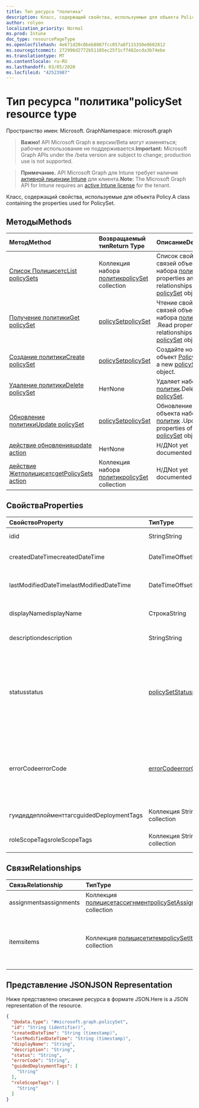 ```yaml
---
title: Тип ресурса "политика"
description: Класс, содержащий свойства, используемые для объекта Policy.
author: rolyon
localization_priority: Normal
ms.prod: Intune
doc_type: resourcePageType
ms.openlocfilehash: 4e671d20c0beb8087fcc057a8f115350e0602812
ms.sourcegitcommit: 272996d2772b51105ec25f1cf7482ecda3b74ebe
ms.translationtype: MT
ms.contentlocale: ru-RU
ms.lasthandoff: 03/05/2020
ms.locfileid: "42523987"
---
```

# <a name="policyset-resource-type"></a><span data-ttu-id="16078-103">Тип ресурса "политика"</span><span class="sxs-lookup"><span data-stu-id="16078-103">policySet resource type</span></span>

<span data-ttu-id="16078-104">Пространство имен: Microsoft. Graph</span><span class="sxs-lookup"><span data-stu-id="16078-104">Namespace: microsoft.graph</span></span>

> <span data-ttu-id="16078-105">**Важно!** API Microsoft Graph в версии/Beta могут изменяться; рабочее использование не поддерживается.</span><span class="sxs-lookup"><span data-stu-id="16078-105">**Important:** Microsoft Graph APIs under the /beta version are subject to change; production use is not supported.</span></span>

> <span data-ttu-id="16078-106">**Примечание.** API Microsoft Graph для Intune требует наличия [активной лицензии Intune](https://go.microsoft.com/fwlink/?linkid=839381) для клиента.</span><span class="sxs-lookup"><span data-stu-id="16078-106">**Note:** The Microsoft Graph API for Intune requires an [active Intune license](https://go.microsoft.com/fwlink/?linkid=839381) for the tenant.</span></span>

<span data-ttu-id="16078-107">Класс, содержащий свойства, используемые для объекта Policy.</span><span class="sxs-lookup"><span data-stu-id="16078-107">A class containing the properties used for PolicySet.</span></span>

## <a name="methods"></a><span data-ttu-id="16078-108">Методы</span><span class="sxs-lookup"><span data-stu-id="16078-108">Methods</span></span>
|<span data-ttu-id="16078-109">Метод</span><span class="sxs-lookup"><span data-stu-id="16078-109">Method</span></span>|<span data-ttu-id="16078-110">Возвращаемый тип</span><span class="sxs-lookup"><span data-stu-id="16078-110">Return Type</span></span>|<span data-ttu-id="16078-111">Описание</span><span class="sxs-lookup"><span data-stu-id="16078-111">Description</span></span>|
|:---|:---|:---|
|[<span data-ttu-id="16078-112">Список Полицисетс</span><span class="sxs-lookup"><span data-stu-id="16078-112">List policySets</span></span>](../api/intune-policyset-policyset-list.md)|<span data-ttu-id="16078-113">Коллекция набора [политик](../resources/intune-policyset-policyset.md)</span><span class="sxs-lookup"><span data-stu-id="16078-113">[policySet](../resources/intune-policyset-policyset.md) collection</span></span>|<span data-ttu-id="16078-114">Список свойств и связей объектов набора [политик](../resources/intune-policyset-policyset.md) .</span><span class="sxs-lookup"><span data-stu-id="16078-114">List properties and relationships of the [policySet](../resources/intune-policyset-policyset.md) objects.</span></span>|
|[<span data-ttu-id="16078-115">Получение политики</span><span class="sxs-lookup"><span data-stu-id="16078-115">Get policySet</span></span>](../api/intune-policyset-policyset-get.md)|[<span data-ttu-id="16078-116">policySet</span><span class="sxs-lookup"><span data-stu-id="16078-116">policySet</span></span>](../resources/intune-policyset-policyset.md)|<span data-ttu-id="16078-117">Чтение свойств и связей объекта набора [политик](../resources/intune-policyset-policyset.md) .</span><span class="sxs-lookup"><span data-stu-id="16078-117">Read properties and relationships of the [policySet](../resources/intune-policyset-policyset.md) object.</span></span>|
|[<span data-ttu-id="16078-118">Создание политики</span><span class="sxs-lookup"><span data-stu-id="16078-118">Create policySet</span></span>](../api/intune-policyset-policyset-create.md)|[<span data-ttu-id="16078-119">policySet</span><span class="sxs-lookup"><span data-stu-id="16078-119">policySet</span></span>](../resources/intune-policyset-policyset.md)|<span data-ttu-id="16078-120">Создайте новый объект [Policy](../resources/intune-policyset-policyset.md) .</span><span class="sxs-lookup"><span data-stu-id="16078-120">Create a new [policySet](../resources/intune-policyset-policyset.md) object.</span></span>|
|[<span data-ttu-id="16078-121">Удаление политики</span><span class="sxs-lookup"><span data-stu-id="16078-121">Delete policySet</span></span>](../api/intune-policyset-policyset-delete.md)|<span data-ttu-id="16078-122">Нет</span><span class="sxs-lookup"><span data-stu-id="16078-122">None</span></span>|<span data-ttu-id="16078-123">Удаляет набор [политик](../resources/intune-policyset-policyset.md).</span><span class="sxs-lookup"><span data-stu-id="16078-123">Deletes a [policySet](../resources/intune-policyset-policyset.md).</span></span>|
|[<span data-ttu-id="16078-124">Обновление политики</span><span class="sxs-lookup"><span data-stu-id="16078-124">Update policySet</span></span>](../api/intune-policyset-policyset-update.md)|[<span data-ttu-id="16078-125">policySet</span><span class="sxs-lookup"><span data-stu-id="16078-125">policySet</span></span>](../resources/intune-policyset-policyset.md)|<span data-ttu-id="16078-126">Обновление свойств объекта набора [политик](../resources/intune-policyset-policyset.md) .</span><span class="sxs-lookup"><span data-stu-id="16078-126">Update the properties of a [policySet](../resources/intune-policyset-policyset.md) object.</span></span>|
|[<span data-ttu-id="16078-127">действие обновления</span><span class="sxs-lookup"><span data-stu-id="16078-127">update action</span></span>](../api/intune-policyset-policyset-update.md)|<span data-ttu-id="16078-128">Нет</span><span class="sxs-lookup"><span data-stu-id="16078-128">None</span></span>|<span data-ttu-id="16078-129">Н/Д</span><span class="sxs-lookup"><span data-stu-id="16078-129">Not yet documented</span></span>|
|[<span data-ttu-id="16078-130">действие Жетполицисетс</span><span class="sxs-lookup"><span data-stu-id="16078-130">getPolicySets action</span></span>](../api/intune-policyset-policyset-getpolicysets.md)|<span data-ttu-id="16078-131">Коллекция набора [политик](../resources/intune-policyset-policyset.md)</span><span class="sxs-lookup"><span data-stu-id="16078-131">[policySet](../resources/intune-policyset-policyset.md) collection</span></span>|<span data-ttu-id="16078-132">Н/Д</span><span class="sxs-lookup"><span data-stu-id="16078-132">Not yet documented</span></span>|

## <a name="properties"></a><span data-ttu-id="16078-133">Свойства</span><span class="sxs-lookup"><span data-stu-id="16078-133">Properties</span></span>
|<span data-ttu-id="16078-134">Свойство</span><span class="sxs-lookup"><span data-stu-id="16078-134">Property</span></span>|<span data-ttu-id="16078-135">Тип</span><span class="sxs-lookup"><span data-stu-id="16078-135">Type</span></span>|<span data-ttu-id="16078-136">Описание</span><span class="sxs-lookup"><span data-stu-id="16078-136">Description</span></span>|
|:---|:---|:---|
|<span data-ttu-id="16078-137">id</span><span class="sxs-lookup"><span data-stu-id="16078-137">id</span></span>|<span data-ttu-id="16078-138">String</span><span class="sxs-lookup"><span data-stu-id="16078-138">String</span></span>|<span data-ttu-id="16078-139">Ключ набора политик.</span><span class="sxs-lookup"><span data-stu-id="16078-139">Key of the PolicySet.</span></span>|
|<span data-ttu-id="16078-140">createdDateTime</span><span class="sxs-lookup"><span data-stu-id="16078-140">createdDateTime</span></span>|<span data-ttu-id="16078-141">DateTimeOffset</span><span class="sxs-lookup"><span data-stu-id="16078-141">DateTimeOffset</span></span>|<span data-ttu-id="16078-142">Время создания набора политик.</span><span class="sxs-lookup"><span data-stu-id="16078-142">Creation time of the PolicySet.</span></span>|
|<span data-ttu-id="16078-143">lastModifiedDateTime</span><span class="sxs-lookup"><span data-stu-id="16078-143">lastModifiedDateTime</span></span>|<span data-ttu-id="16078-144">DateTimeOffset</span><span class="sxs-lookup"><span data-stu-id="16078-144">DateTimeOffset</span></span>|<span data-ttu-id="16078-145">Время последнего изменения набора политик.</span><span class="sxs-lookup"><span data-stu-id="16078-145">Last modified time of the PolicySet.</span></span>|
|<span data-ttu-id="16078-146">displayName</span><span class="sxs-lookup"><span data-stu-id="16078-146">displayName</span></span>|<span data-ttu-id="16078-147">Строка</span><span class="sxs-lookup"><span data-stu-id="16078-147">String</span></span>|<span data-ttu-id="16078-148">DisplayName набора политик.</span><span class="sxs-lookup"><span data-stu-id="16078-148">DisplayName of the PolicySet.</span></span>|
|<span data-ttu-id="16078-149">description</span><span class="sxs-lookup"><span data-stu-id="16078-149">description</span></span>|<span data-ttu-id="16078-150">String</span><span class="sxs-lookup"><span data-stu-id="16078-150">String</span></span>|<span data-ttu-id="16078-151">Описание набора политик.</span><span class="sxs-lookup"><span data-stu-id="16078-151">Description of the PolicySet.</span></span>|
|<span data-ttu-id="16078-152">status</span><span class="sxs-lookup"><span data-stu-id="16078-152">status</span></span>|[<span data-ttu-id="16078-153">policySetStatus</span><span class="sxs-lookup"><span data-stu-id="16078-153">policySetStatus</span></span>](../resources/intune-policyset-policysetstatus.md)|<span data-ttu-id="16078-154">Состояние проверки или назначения набора политик.</span><span class="sxs-lookup"><span data-stu-id="16078-154">Validation/assignment status of the PolicySet.</span></span> <span data-ttu-id="16078-155">Возможные значения: `unknown`, `validating`, `partialSuccess`, `success`, `error`, `notAssigned`.</span><span class="sxs-lookup"><span data-stu-id="16078-155">Possible values are: `unknown`, `validating`, `partialSuccess`, `success`, `error`, `notAssigned`.</span></span>|
|<span data-ttu-id="16078-156">errorCode</span><span class="sxs-lookup"><span data-stu-id="16078-156">errorCode</span></span>|[<span data-ttu-id="16078-157">errorCode</span><span class="sxs-lookup"><span data-stu-id="16078-157">errorCode</span></span>](../resources/intune-policyset-errorcode.md)|<span data-ttu-id="16078-158">Код ошибки (при возникновении ошибки).</span><span class="sxs-lookup"><span data-stu-id="16078-158">Error code if any occured.</span></span> <span data-ttu-id="16078-159">Возможные значения: `noError`, `unauthorized`, `notFound`, `deleted`.</span><span class="sxs-lookup"><span data-stu-id="16078-159">Possible values are: `noError`, `unauthorized`, `notFound`, `deleted`.</span></span>|
|<span data-ttu-id="16078-160">гуидеддеплойменттагс</span><span class="sxs-lookup"><span data-stu-id="16078-160">guidedDeploymentTags</span></span>|<span data-ttu-id="16078-161">Коллекция String</span><span class="sxs-lookup"><span data-stu-id="16078-161">String collection</span></span>|<span data-ttu-id="16078-162">Теги в руководстве по развертыванию</span><span class="sxs-lookup"><span data-stu-id="16078-162">Tags of the guided deployment</span></span>|
|<span data-ttu-id="16078-163">roleScopeTags</span><span class="sxs-lookup"><span data-stu-id="16078-163">roleScopeTags</span></span>|<span data-ttu-id="16078-164">Коллекция String</span><span class="sxs-lookup"><span data-stu-id="16078-164">String collection</span></span>|<span data-ttu-id="16078-165">RoleScopeTags набора политик</span><span class="sxs-lookup"><span data-stu-id="16078-165">RoleScopeTags of the PolicySet</span></span>|

## <a name="relationships"></a><span data-ttu-id="16078-166">Связи</span><span class="sxs-lookup"><span data-stu-id="16078-166">Relationships</span></span>
|<span data-ttu-id="16078-167">Связь</span><span class="sxs-lookup"><span data-stu-id="16078-167">Relationship</span></span>|<span data-ttu-id="16078-168">Тип</span><span class="sxs-lookup"><span data-stu-id="16078-168">Type</span></span>|<span data-ttu-id="16078-169">Описание</span><span class="sxs-lookup"><span data-stu-id="16078-169">Description</span></span>|
|:---|:---|:---|
|<span data-ttu-id="16078-170">assignments</span><span class="sxs-lookup"><span data-stu-id="16078-170">assignments</span></span>|<span data-ttu-id="16078-171">Коллекция [полицисетассигнмент](../resources/intune-policyset-policysetassignment.md)</span><span class="sxs-lookup"><span data-stu-id="16078-171">[policySetAssignment](../resources/intune-policyset-policysetassignment.md) collection</span></span>|<span data-ttu-id="16078-172">Назначения набора политик.</span><span class="sxs-lookup"><span data-stu-id="16078-172">Assignments of the PolicySet.</span></span>|
|<span data-ttu-id="16078-173">items</span><span class="sxs-lookup"><span data-stu-id="16078-173">items</span></span>|<span data-ttu-id="16078-174">Коллекция [полицисетитем](../resources/intune-policyset-policysetitem.md)</span><span class="sxs-lookup"><span data-stu-id="16078-174">[policySetItem](../resources/intune-policyset-policysetitem.md) collection</span></span>|<span data-ttu-id="16078-175">Элементы набора политик с максимальным количеством 100.</span><span class="sxs-lookup"><span data-stu-id="16078-175">Items of the PolicySet with maximum count 100.</span></span>|

## <a name="json-representation"></a><span data-ttu-id="16078-176">Представление JSON</span><span class="sxs-lookup"><span data-stu-id="16078-176">JSON Representation</span></span>
<span data-ttu-id="16078-177">Ниже представлено описание ресурса в формате JSON.</span><span class="sxs-lookup"><span data-stu-id="16078-177">Here is a JSON representation of the resource.</span></span>
<!-- {
  "blockType": "resource",
  "keyProperty": "id",
  "@odata.type": "microsoft.graph.policySet"
}
-->
``` json
{
  "@odata.type": "#microsoft.graph.policySet",
  "id": "String (identifier)",
  "createdDateTime": "String (timestamp)",
  "lastModifiedDateTime": "String (timestamp)",
  "displayName": "String",
  "description": "String",
  "status": "String",
  "errorCode": "String",
  "guidedDeploymentTags": [
    "String"
  ],
  "roleScopeTags": [
    "String"
  ]
}
```



